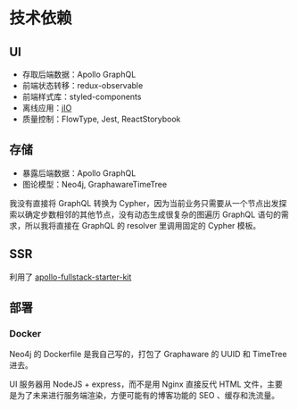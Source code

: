 # 技术依赖

## UI

- 存取后端数据：Apollo GraphQL
- 前端状态转移：redux-observable
- 前端样式库：styled-components
- 离线应用：[jIO](https://lab.nexedi.com/nexedi/jio/)
- 质量控制：FlowType, Jest, ReactStorybook

## 存储

- 暴露后端数据：Apollo GraphQL
- 图论模型：Neo4j, GraphawareTimeTree

我没有直接将 GraphQL 转换为 Cypher，因为当前业务只需要从一个节点出发探索以确定步数相邻的其他节点，没有动态生成很复杂的图遍历 GraphQL 语句的需求，所以我将直接在 GraphQL 的 resolver 里调用固定的 Cypher 模板。

## SSR

利用了 [apollo-fullstack-starter-kit](https://github.com/sysgears/apollo-fullstack-starter-kit)

## 部署

### Docker

Neo4j 的 Dockerfile 是我自己写的，打包了 Graphaware 的 UUID 和 TimeTree 进去。
  
UI 服务器用 NodeJS + express，而不是用 Nginx 直接反代 HTML 文件，主要是为了未来进行服务端渲染，方便可能有的博客功能的 SEO 、缓存和洗流量。
